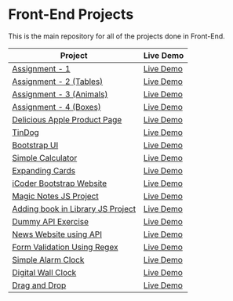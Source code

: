 # Front-End Projects

This is the main repository for all of the projects done in Front-End.

| Project                                                                                                                     | Live Demo                                                                         |
| --------------------------------------------------------------------------------------------------------------------------- | --------------------------------------------------------------------------------- |
| [Assignment - 1](https://github.com/Shraddha8920/Front-end/tree/main/Assignment%201)                             | [Live Demo](https://shraddha8920.github.io/Front-end/Assignment%201/Assignment1.html)               |
| [Assignment - 2 (Tables)](https://github.com/Shraddha8920/Front-end/blob/main/Assignment%202)                             | [Live Demo](https://shraddha8920.github.io/Front-end/Assignment%202/Assignment2.html)               |
| [Assignment - 3 (Animals)](https://github.com/Shraddha8920/Front-end/tree/main/Assignment%203%20(Animals))                             | [Live Demo](https://shraddha8920.github.io/Front-end/Assignment%203%20(Animals)/Asignment3(Animals).html)               |
| [Assignment - 4 (Boxes)](https://github.com/Shraddha8920/Front-end/tree/main/Assignment%204%20(Boxes))                             | [Live Demo](https://shraddha8920.github.io/Front-end/Assignment%204%20(Boxes)/Assignment4(Boxes).html)               |
| [Delicious Apple Product Page](https://github.com/Shraddha8920/Front-end/tree/main/Delicious%20Apple%20(Product%20Page))                             | [Live Demo](https://shraddha8920.github.io/Front-end/Delicious%20Apple%20(Product%20Page)/deliciousapple.html)               |
| [TinDog](https://github.com/Shraddha8920/Front-end/tree/main/Tindog)                             | [Live Demo](https://shraddha8920.github.io/Front-end/Tindog/tindog.html)               |
| [Bootstrap UI](https://github.com/Shraddha8920/Front-end/tree/main/UI)                             | [Live Demo](https://shraddha8920.github.io/Front-end/UI/UIAssignment.html)               |
| [Simple Calculator](https://github.com/Shraddha8920/Front-end/tree/main/Simple%20Calculator)                             | [Live Demo](https://shraddha8920.github.io/Front-end/Simple%20Calculator/jsbasiccalculator.html)               |
| [Expanding Cards](https://github.com/Shraddha8920/Front-end/tree/main/Expanding%20Cards)                             | [Live Demo](https://shraddha8920.github.io/Front-end/Expanding%20Cards/ExpandingCards.html)               |
| [iCoder Bootstrap Website](https://github.com/Shraddha8920/Front-end/tree/main/iCoder%20Bootstrap%20Website)                             | [Live Demo](https://shraddha8920.github.io/Front-end/iCoder%20Bootstrap%20Website/home.html)               |
| [Magic Notes JS Project](https://github.com/Shraddha8920/Front-end/tree/main/Magic%20Notes%20JS%20Project)                             | [Live Demo](https://shraddha8920.github.io/Front-end/Magic%20Notes%20JS%20Project/index.html)               |
| [Adding book in Library JS Project](https://github.com/Shraddha8920/Front-end/tree/main/College%20Library%20Website)                             | [Live Demo](https://shraddha8920.github.io/Front-end/College%20Library%20Website/index.html)               |
| [Dummy API Exercise](https://github.com/Shraddha8920/Front-end/tree/main/Dummy%20API%20Exercise)                             | [Live Demo](https://shraddha8920.github.io/Front-end/Dummy%20API%20Exercise/dummyapiexercise.html)               |
| [News Website using API](https://github.com/Shraddha8920/Front-end/tree/main/News%20Website%20Using%20API)                             | [Live Demo](https://shraddha8920.github.io/Front-end/News%20Website%20Using%20API/index.html)               |
| [Form Validation Using Regex](https://github.com/Shraddha8920/Front-end/tree/main/Form%20Validation%20Using%20Regex)                             | [Live Demo](https://shraddha8920.github.io/Front-end/Form%20Validation%20Using%20Regex/index.html)               |
| [Simple Alarm Clock](https://github.com/Shraddha8920/Front-end/tree/main/Simple%20Alarm%20Clock)                             | [Live Demo](https://shraddha8920.github.io/Front-end/Simple%20Alarm%20Clock/index.html)               |
| [Digital Wall Clock](https://github.com/Shraddha8920/Front-end/tree/main/Wall%20Clock)                             | [Live Demo](https://shraddha8920.github.io/Front-end/Wall%20Clock/index.html)               |
| [Drag and Drop](https://github.com/Shraddha8920/Front-end/tree/main/Drag%20and%20Drop)                             | [Live Demo](https://shraddha8920.github.io/Front-end/Drag%20and%20Drop/index.html)               |
